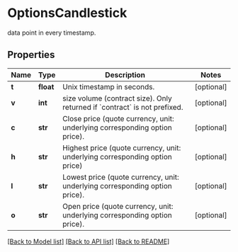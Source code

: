 # OptionsCandlestick

data point in every timestamp.
## Properties
Name | Type | Description | Notes
------------ | ------------- | ------------- | -------------
**t** | **float** | Unix timestamp in seconds. | [optional] 
**v** | **int** | size volume (contract size). Only returned if &#x60;contract&#x60; is not prefixed. | [optional] 
**c** | **str** | Close price (quote currency, unit: underlying corresponding option price). | [optional] 
**h** | **str** | Highest price (quote currency, unit: underlying corresponding option price) | [optional] 
**l** | **str** | Lowest price (quote currency, unit: underlying corresponding option price). | [optional] 
**o** | **str** | Open price (quote currency, unit: underlying corresponding option price). | [optional] 

[[Back to Model list]](../README.md#documentation-for-models) [[Back to API list]](../README.md#documentation-for-api-endpoints) [[Back to README]](../README.md)


